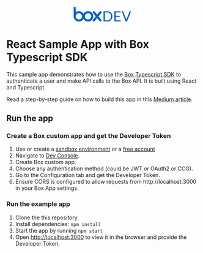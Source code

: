 <p align="center">
  <img src="https://github.com/box/sdks/blob/master/images/box-dev-logo.png" alt= “box-dev-logo” width="30%" height="50%">
</p>

# React Sample App with Box Typescript SDK

This sample app demonstrates how to use the [Box Typescript SDK](https://github.com/box/box-typescript-sdk-gen) to authenticate a user and make API calls to the Box API. It is built using React and Typescript.

Read a step-by-step guide on how to build this app in this [Medium article]().

## Run the app

### Create a Box custom app and get the Developer Token

1. Use or create a [sandbox environment](https://support.box.com/hc/en-us/articles/360043697274-Managing-developer-sandboxes-for-Box-admins#:~:text=Using%20the%20Admin%20Console's%20Sandboxes,right%20corner%2C%20click%20Create%20Sandbox) or a [free account](https://account.box.com/signup/personal?tc=annual)
2. Navigate to [Dev Console](https://app.box.com/developers/console).
3. Create Box custom app.
4. Choose any authentication method (could be JWT or OAuth2 or CCG).
5. Go to the Configuration tab and get the Developer Token.
6. Ensure CORS is configured to allow requests from http://localhost:3000 in your Box App settings.

### Run the example app

1. Clone the this repository.
2. Install dependencies: `npm install`
3. Start the app by running `npm start`
4. Open [http://localhost:3000](http://localhost:3000) to view it in the browser and provide the Developer Token.